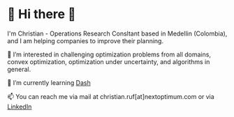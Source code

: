 # 💞️ Hi there 💞️

I'm Christian - Operations Research Consltant based in Medellin (Colombia), and I am helping companies to improve their planning.

👀 I’m interested in challenging optimization problems from all domains, convex optimization, optimization under uncertainty, and algorithms in general.

🌱 I’m currently learning [Dash](https://dash.plotly.com)

📫 You can reach me via mail at christian.ruf[at]nextoptimum.com or via [LinkedIn](https://www.linkedin.com/in/christian-ruf-or)

